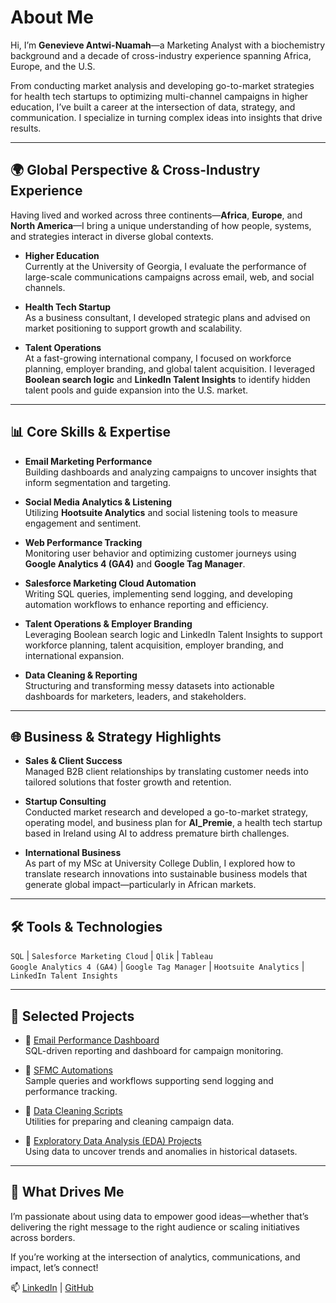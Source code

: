 # About Me

Hi, I’m **Genevieve Antwi-Nuamah**—a Marketing Analyst with a biochemistry background and a decade of cross-industry experience spanning Africa, Europe, and the U.S.

From conducting market analysis and developing go-to-market strategies for health tech startups to optimizing multi-channel campaigns in higher education, I’ve built a career at the intersection of data, strategy, and communication. I specialize in turning complex ideas into insights that drive results.

---

## 🌍 Global Perspective & Cross-Industry Experience

Having lived and worked across three continents—**Africa**, **Europe**, and **North America**—I bring a unique understanding of how people, systems, and strategies interact in diverse global contexts.

- **Higher Education**  
  Currently at the University of Georgia, I evaluate the performance of large-scale communications campaigns across email, web, and social channels.  

- **Health Tech Startup**  
  As a business consultant, I developed strategic plans and advised on market positioning to support growth and scalability.  

- **Talent Operations**  
  At a fast-growing international company, I focused on workforce planning, employer branding, and global talent acquisition. I leveraged **Boolean search logic** and **LinkedIn Talent Insights** to identify hidden talent pools and guide expansion into the U.S. market.

---

## 📊 Core Skills & Expertise

- **Email Marketing Performance**  
  Building dashboards and analyzing campaigns to uncover insights that inform segmentation and targeting.

- **Social Media Analytics & Listening**  
  Utilizing **Hootsuite Analytics** and social listening tools to measure engagement and sentiment.

- **Web Performance Tracking**  
  Monitoring user behavior and optimizing customer journeys using **Google Analytics 4 (GA4)** and **Google Tag Manager**.

- **Salesforce Marketing Cloud Automation**  
  Writing SQL queries, implementing send logging, and developing automation workflows to enhance reporting and efficiency.

- **Talent Operations & Employer Branding**  
   Leveraging Boolean search logic and LinkedIn Talent Insights to support workforce planning, talent acquisition, employer branding, and international expansion.

- **Data Cleaning & Reporting**  
  Structuring and transforming messy datasets into actionable dashboards for marketers, leaders, and stakeholders.

---

## 🌐 Business & Strategy Highlights

- **Sales & Client Success**  
  Managed B2B client relationships by translating customer needs into tailored solutions that foster growth and retention.

- **Startup Consulting**  
  Conducted market research and developed a go-to-market strategy, operating model, and business plan for **AI_Premie**, a health tech startup based in Ireland using AI to address premature birth challenges.

- **International Business**  
  As part of my MSc at University College Dublin, I explored how to translate research innovations into sustainable business models that generate global impact—particularly in African markets.

---

## 🛠️ Tools & Technologies

`SQL` | `Salesforce Marketing Cloud` | `Qlik` | `Tableau`  
`Google Analytics 4 (GA4)` | `Google Tag Manager` | `Hootsuite Analytics` | `LinkedIn Talent Insights`

---

## 🧪 Selected Projects

- 🔗 [Email Performance Dashboard](https://github.com/GenevieveAN/email-performance-dashboard)  
  SQL-driven reporting and dashboard for campaign monitoring.

- 🔗 [SFMC Automations](https://github.com/GenevieveAN/sfmc-automation-examples)  
  Sample queries and workflows supporting send logging and performance tracking.

- 🔗 [Data Cleaning Scripts](https://github.com/GenevieveAN/data-cleaning-scripts)  
  Utilities for preparing and cleaning campaign data.

- 🔗 [Exploratory Data Analysis (EDA) Projects](https://github.com/GenevieveAN?tab=repositories&q=EDA&type=&language=&sort=)  
  Using data to uncover trends and anomalies in historical datasets.

---

## 🎯 What Drives Me

I’m passionate about using data to empower good ideas—whether that’s delivering the right message to the right audience or scaling initiatives across borders.

If you’re working at the intersection of analytics, communications, and impact, let’s connect!

📫 [LinkedIn](https://www.linkedin.com/in/genevieveantwi-nuamah) | [GitHub](https://github.com/GenevieveAN)
